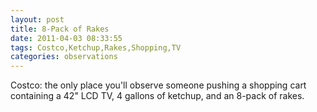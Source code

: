 ```yaml
---
layout: post
title: 8-Pack of Rakes
date: 2011-04-03 08:33:55
tags: Costco,Ketchup,Rakes,Shopping,TV
categories: observations
---
```


Costco: the only place you'll observe someone pushing a shopping cart
containing a 42" LCD TV, 4 gallons of ketchup, and an 8-pack of rakes.





